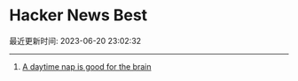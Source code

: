 # Hacker News Best

最近更新时间: 2023-06-20 23:02:32

--- 
1. [A daytime nap is good for the brain](https://www.bbc.com/news/health-65950168) 
